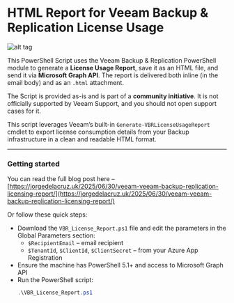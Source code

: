 HTML Report for Veeam Backup & Replication License Usage  
===================

![alt tag](https://jorgedelacruz.uk/wp-content/uploads/2025/06/veeam-licensing-report-001.jpg)

This PowerShell Script uses the Veeam Backup & Replication PowerShell module to generate a **License Usage Report**, save it as an HTML file, and send it via **Microsoft Graph API**. The report is delivered both inline (in the email body) and as an `.html` attachment.

The Script is provided as-is and is part of a **community initiative**. It is not officially supported by Veeam Support, and you should not open support cases for it.

This script leverages Veeam’s built-in `Generate-VBRLicenseUsageReport` cmdlet to export license consumption details from your Backup infrastructure in a clean and readable HTML format.

----------

### Getting started
You can read the full blog post here – [https://jorgedelacruz.uk/2025/06/30/veeam-veeam-backup-replication-licensing-report/](https://jorgedelacruz.uk/2025/06/30/veeam-veeam-backup-replication-licensing-report/)

Or follow these quick steps:
* Download the `VBR_License_Report.ps1` file and edit the parameters in the Global Parameters section:
  * `$RecipientEmail` – email recipient
  * `$TenantId`, `$ClientId`, `$ClientSecret` – from your Azure App Registration
* Ensure the machine has PowerShell 5.1+ and access to Microsoft Graph API
* Run the PowerShell script:
  ```powershell
  .\VBR_License_Report.ps1
